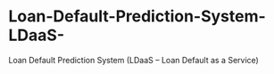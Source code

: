 # Loan-Default-Prediction-System-LDaaS-
Loan Default Prediction System (LDaaS – Loan Default as a Service)
